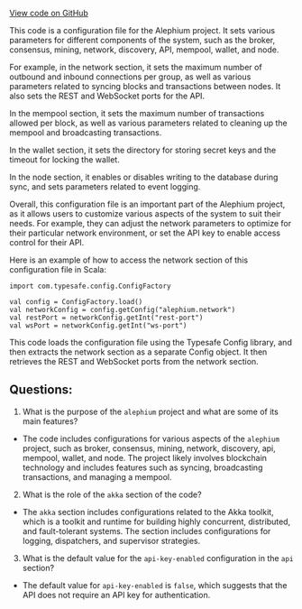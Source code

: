 [View code on GitHub](https://github.com/alephium/alephium/flow/src/main/resources/system_it.conf.tmpl)

This code is a configuration file for the Alephium project. It sets various parameters for different components of the system, such as the broker, consensus, mining, network, discovery, API, mempool, wallet, and node. 

For example, in the network section, it sets the maximum number of outbound and inbound connections per group, as well as various parameters related to syncing blocks and transactions between nodes. It also sets the REST and WebSocket ports for the API. 

In the mempool section, it sets the maximum number of transactions allowed per block, as well as various parameters related to cleaning up the mempool and broadcasting transactions. 

In the wallet section, it sets the directory for storing secret keys and the timeout for locking the wallet. 

In the node section, it enables or disables writing to the database during sync, and sets parameters related to event logging. 

Overall, this configuration file is an important part of the Alephium project, as it allows users to customize various aspects of the system to suit their needs. For example, they can adjust the network parameters to optimize for their particular network environment, or set the API key to enable access control for their API. 

Here is an example of how to access the network section of this configuration file in Scala:

```
import com.typesafe.config.ConfigFactory

val config = ConfigFactory.load()
val networkConfig = config.getConfig("alephium.network")
val restPort = networkConfig.getInt("rest-port")
val wsPort = networkConfig.getInt("ws-port")
```

This code loads the configuration file using the Typesafe Config library, and then extracts the network section as a separate Config object. It then retrieves the REST and WebSocket ports from the network section.
## Questions: 
 1. What is the purpose of the `alephium` project and what are some of its main features?
- The code includes configurations for various aspects of the `alephium` project, such as broker, consensus, mining, network, discovery, api, mempool, wallet, and node. The project likely involves blockchain technology and includes features such as syncing, broadcasting transactions, and managing a mempool.

2. What is the role of the `akka` section of the code?
- The `akka` section includes configurations related to the Akka toolkit, which is a toolkit and runtime for building highly concurrent, distributed, and fault-tolerant systems. The section includes configurations for logging, dispatchers, and supervisor strategies.

3. What is the default value for the `api-key-enabled` configuration in the `api` section?
- The default value for `api-key-enabled` is `false`, which suggests that the API does not require an API key for authentication.